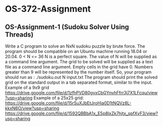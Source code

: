 # OS-372-Assignment

## OS-Assignment-1 (Sudoku Solver Using Threads)
Write a C program to solve an NxN sudoku puzzle by brute force.
The program should be compatible on an Ubuntu machine running 18.04 or 20.04.
0 < N <= 36 N is a perfect square. The value of N will be supplied as a command line argument.
The grid to be solved will be supplied as a text file as a command line argument.
Empty cells in the grid have 0. Numbers greater than 9 will be represented by the number itself.
So, your program should run as : ./sudoku.out N input.txt
The program should print the solved grid on the standard output in a tab separated format, similar to the input.
Example of a 9x9 grid
https://drive.google.com/file/d/1zfhPVD80gyxCbGYnvhFfrr3j7X1LFcqu/view?usp=sharing
Example of a 25x25 grid:
https://drive.google.com/file/d/15rSuXJbEtJroHia0D1tNQVz8L-kkxN6O/view?usp=sharing
https://drive.google.com/file/d/1592QBBbA1x_E5p8lxZk7hjtx_spfXyF3/view?usp=sharing
